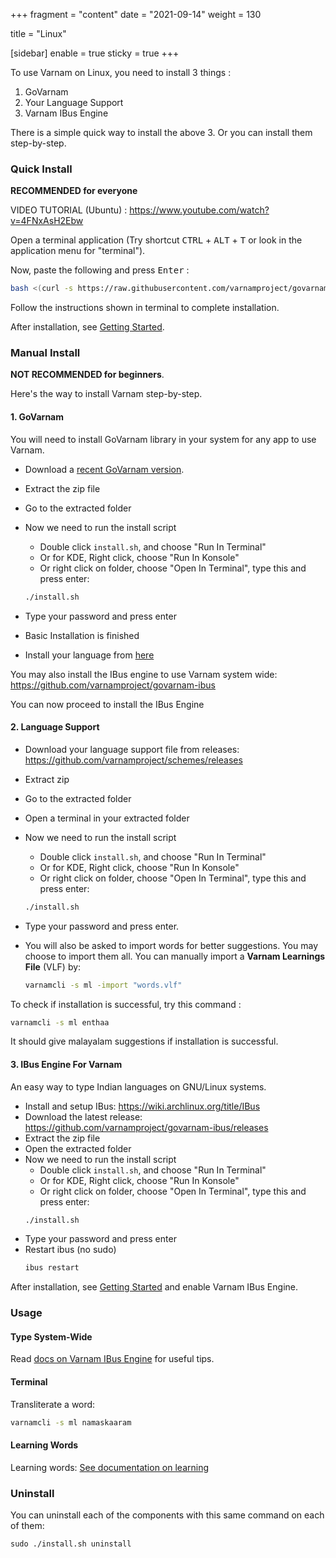 +++
fragment = "content"
date = "2021-09-14"
weight = 130

title = "Linux"

[sidebar]
  enable = true
  sticky = true
+++

To use Varnam on Linux, you need to install 3 things :

1. GoVarnam
2. Your Language Support
3. Varnam IBus Engine

There is a simple quick way to install the above 3. Or you can install them step-by-step.

### Quick Install

**RECOMMENDED for everyone**

VIDEO TUTORIAL (Ubuntu) : https://www.youtube.com/watch?v=4FNxAsH2Ebw

Open a terminal application (Try shortcut <kbd>CTRL</kbd> + <kbd>ALT</kbd> + <kbd>T</kbd> or look in the application menu for "terminal").

Now, paste the following and press <kbd>Enter</kbd> :

```bash
bash <(curl -s https://raw.githubusercontent.com/varnamproject/govarnam/master/quick-installer.sh)
```

Follow the instructions shown in terminal to complete installation.

After installation, see [Getting Started](/docs/getting-started).

### Manual Install

**NOT RECOMMENDED for beginners**.

Here's the way to install Varnam step-by-step.

#### 1. GoVarnam

You will need to install GoVarnam library in your system for any app to use Varnam.

* Download a [recent GoVarnam version](https://github.com/varnamproject/govarnam/releases).
* Extract the zip file
* Go to the extracted folder
* Now we need to run the install script
  * Double click `install.sh`, and choose "Run In Terminal"
  * Or for KDE, Right click, choose "Run In Konsole"
  * Or right click on folder, choose "Open In Terminal", type this and press enter:
  ```bash
  ./install.sh
  ```
* Type your password and press enter
* Basic Installation is finished

* Install your language from [here](https://github.com/varnamproject/schemes)

You may also install the IBus engine to use Varnam system wide: https://github.com/varnamproject/govarnam-ibus

You can now proceed to install the IBus Engine

#### 2. Language Support

* Download your language support file from releases: https://github.com/varnamproject/schemes/releases
* Extract zip
* Go to the extracted folder

* Open a terminal in your extracted folder
* Now we need to run the install script
  * Double click `install.sh`, and choose "Run In Terminal"
  * Or for KDE, Right click, choose "Run In Konsole"
  * Or right click on folder, choose "Open In Terminal", type this and press enter:
  ```bash
  ./install.sh
  ```
* Type your password and press enter.
* You will also be asked to import words for better suggestions. You may choose to import them all. You can manually import a **Varnam Learnings File** (VLF) by:
  ```bash
  varnamcli -s ml -import "words.vlf"
  ```

To check if installation is successful, try this command :
```bash
varnamcli -s ml enthaa
```
It should give malayalam suggestions if installation is successful.

#### 3. IBus Engine For Varnam

An easy way to type Indian languages on GNU/Linux systems.

* Install and setup IBus: https://wiki.archlinux.org/title/IBus
* Download the latest release: https://github.com/varnamproject/govarnam-ibus/releases
* Extract the zip file
* Open the extracted folder
* Now we need to run the install script
  * Double click `install.sh`, and choose "Run In Terminal"
  * Or for KDE, Right click, choose "Run In Konsole"
  * Or right click on folder, choose "Open In Terminal", type this and press enter:
  ```bash
  ./install.sh
  ```
* Type your password and press enter
* Restart ibus (no sudo)
  ```bash
  ibus restart
  ```

After installation, see [Getting Started](/docs/getting-started) and enable Varnam IBus Engine.

### Usage

#### Type System-Wide

Read [docs on Varnam IBus Engine](/docs/varnam-ibus-engine) for useful tips.

#### Terminal

Transliterate a word:
```bash
varnamcli -s ml namaskaaram
```

#### Learning Words

Learning words: [See documentation on learning](/docs/learning)

### Uninstall

You can uninstall each of the components with this same command on each of them:

```
sudo ./install.sh uninstall
```
